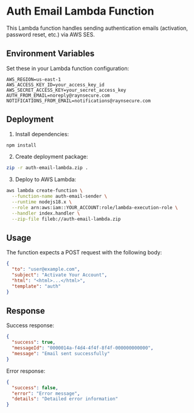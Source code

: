 # Auth Email Lambda Function

This Lambda function handles sending authentication emails (activation, password reset, etc.) via AWS SES.

## Environment Variables

Set these in your Lambda function configuration:

```env
AWS_REGION=us-east-1
AWS_ACCESS_KEY_ID=your_access_key_id
AWS_SECRET_ACCESS_KEY=your_secret_access_key
AUTH_FROM_EMAIL=noreply@raynsecure.com
NOTIFICATIONS_FROM_EMAIL=notifications@raynsecure.com
```

## Deployment

1. Install dependencies:
```bash
npm install
```

2. Create deployment package:
```bash
zip -r auth-email-lambda.zip .
```

3. Deploy to AWS Lambda:
```bash
aws lambda create-function \
  --function-name auth-email-sender \
  --runtime nodejs18.x \
  --role arn:aws:iam::YOUR_ACCOUNT:role/lambda-execution-role \
  --handler index.handler \
  --zip-file fileb://auth-email-lambda.zip
```

## Usage

The function expects a POST request with the following body:

```json
{
  "to": "user@example.com",
  "subject": "Activate Your Account",
  "html": "<html>...</html>",
  "template": "auth"
}
```

## Response

Success response:
```json
{
  "success": true,
  "messageId": "0000014a-f4d4-4f4f-8f4f-000000000000",
  "message": "Email sent successfully"
}
```

Error response:
```json
{
  "success": false,
  "error": "Error message",
  "details": "Detailed error information"
}
```
